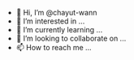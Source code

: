 - 👋 Hi, I’m @chayut-wann
- 👀 I’m interested in ...
- 🌱 I’m currently learning ...
- 💞️ I’m looking to collaborate on ...
- 📫 How to reach me ...

<!---
chayut-wann/chayut-wann is a ✨ special ✨ repository because its `README.md` (this file) appears on your GitHub profile.
You can click the Preview link to take a look at your changes.
--->
